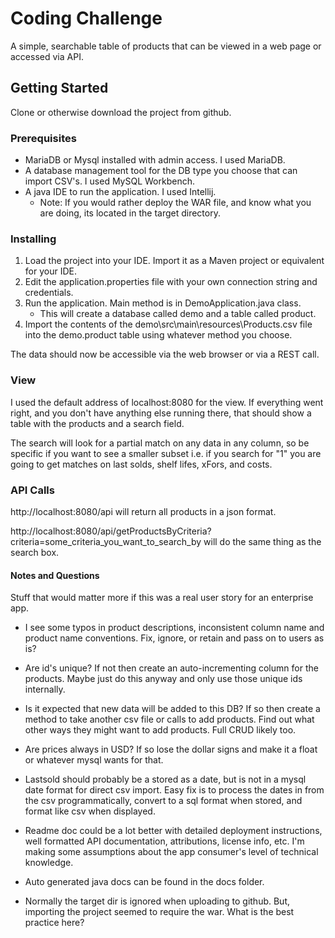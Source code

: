 # Coding Challenge

A simple, searchable table of products that can be viewed in a web page or accessed via API.

## Getting Started

Clone or otherwise download the project from github.

### Prerequisites

* MariaDB or Mysql installed with admin access. I used MariaDB.
* A database management tool for the DB type you choose that can import CSV's. I used MySQL Workbench.
* A java IDE to run the application. I used Intellij.
  *  Note: If you would rather deploy the WAR file, and know what you are doing, its located in the target directory.

### Installing

1. Load the project into your IDE. Import it as a Maven project or equivalent for your IDE.
2. Edit the application.properties file with your own connection string and credentials.
3. Run the application. Main method is in DemoApplication.java class. 
   * This will create a database called demo and a 
table called product.
4. Import the contents of the demo\src\main\resources\Products.csv file into the demo.product table using whatever 
method you choose.

The data should now be accessible via the web browser or via a REST call.

### View

I used the default address of localhost:8080 for the view. If everything went right, and you don't have anything else 
running there, that should show a table with the products and a search field.

The search will look for a partial match on any data in any column, so be specific if you want to see a smaller subset
i.e. if you search for "1" you are going to get matches on last solds, shelf lifes, xFors, and costs.

### API Calls

http://localhost:8080/api will return all products in a json format.

http://localhost:8080/api/getProductsByCriteria?criteria=some_criteria_you_want_to_search_by will do the same thing as 
the search box.

#### Notes and Questions
Stuff that would matter more if this was a real user story for an enterprise app.

* I see some typos in product descriptions, inconsistent column name and product name conventions. Fix, ignore, 
or retain and pass on to users as is?

* Are id's unique? If not then create an auto-incrementing column for the products. Maybe just do this anyway and only
use those unique ids internally.

* Is it expected that new data will be added to this DB? If so then create a method to take another csv file or calls 
to add products. Find out what other ways they might want to add products. Full CRUD likely too.

* Are prices always in USD? If so lose the dollar signs and make it a float or whatever mysql wants for that.

* Lastsold should probably be a stored as a date, but is not in a mysql date format for direct csv import. Easy fix is 
to process the dates in from the csv programmatically, convert to a sql format when stored, and format like csv 
when displayed.

* Readme doc could be a lot better with detailed deployment instructions, well formatted API documentation, 
attributions, license info, etc. I'm making some assumptions about the app consumer's level of technical knowledge.

* Auto generated java docs can be found in the docs folder.

* Normally the target dir is ignored when uploading to github. But, importing the project seemed to require the war. 
What is the best practice here?